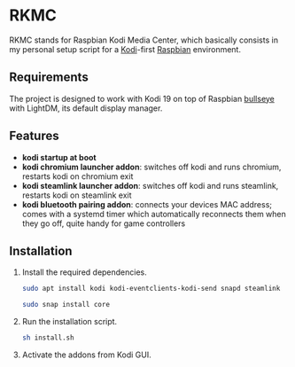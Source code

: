 # RKMC

RKMC stands for Raspbian Kodi Media Center, which basically consists in my personal setup script for a
[Kodi](https://kodi.wiki/view/HOW-TO:Install_Kodi_on_Raspberry_Pi)-first [Raspbian](https://www.raspberrypi.com/software/) environment.

## Requirements
The project is designed to work with Kodi 19 on top of Raspbian [bullseye](https://www.raspberrypi.com/news/raspberry-pi-os-debian-bullseye/) with LightDM, its default display manager.

## Features
- **kodi startup at boot**
- **kodi chromium launcher addon**: switches off kodi and runs chromium, restarts kodi on chromium exit
- **kodi steamlink launcher addon**: switches off kodi and runs steamlink, restarts kodi on steamlink exit
- **kodi bluetooth pairing addon**: connects your devices MAC address; comes with a systemd timer which automatically reconnects them when they go off, quite handy for game controllers

## Installation

1. Install the required dependencies.

   ```bash
   sudo apt install kodi kodi-eventclients-kodi-send snapd steamlink
   
   sudo snap install core
   ```

2. Run the installation script.

   ```bash
   sh install.sh
   ```
2. Activate the addons from Kodi GUI.
